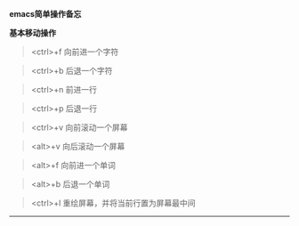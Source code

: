 
**emacs简单操作备忘**


**基本移动操作**

>&lt;ctrl&gt;+f 向前进一个字符

>&lt;ctrl&gt;+b 后退一个字符

>&lt;ctrl&gt;+n 前进一行

>&lt;ctrl&gt;+p 后退一行

>&lt;ctrl&gt;+v 向前滚动一个屏幕

>&lt;alt&gt;+v 向后滚动一个屏幕

>&lt;alt&gt;+f 向前进一个单词

>&lt;alt&gt;+b 后退一个单词

>&lt;ctrl&gt;+l 重绘屏幕，并将当前行置为屏幕最中间

---
